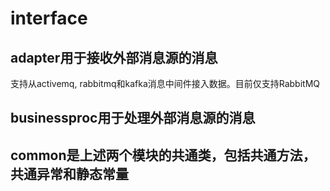 # interface

## adapter用于接收外部消息源的消息
支持从activemq, rabbitmq和kafka消息中间件接入数据。目前仅支持RabbitMQ<br>
## businessproc用于处理外部消息源的消息
## common是上述两个模块的共通类，包括共通方法，共通异常和静态常量

